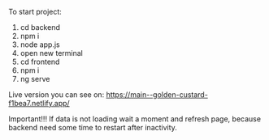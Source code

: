 To start project:
1. cd backend
2. npm i
3. node app.js
4. open new terminal
5. cd frontend
6. npm i
7. ng serve

Live version you can see on: https://main--golden-custard-f1bea7.netlify.app/

Important!!!
If data is not loading wait a moment and refresh page, because backend need some time to restart after inactivity.
